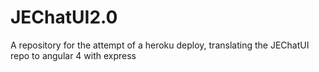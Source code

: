 # JEChatUI2.0
A repository for the attempt of a heroku deploy, translating the JEChatUI repo to angular 4 with express
